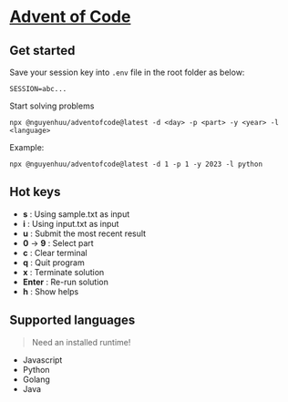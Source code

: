 # [Advent of Code](https://adventofcode.com/)
## Get started
Save your session key into `.env` file in the root folder as below:
```
SESSION=abc...
```
Start solving problems
```
npx @nguyenhuu/adventofcode@latest -d <day> -p <part> -y <year> -l <language>
```
Example:
```
npx @nguyenhuu/adventofcode@latest -d 1 -p 1 -y 2023 -l python
```
## Hot keys
* **s** : Using sample.txt as input
* **i** : Using input.txt as input
* **u** : Submit the most recent result
* **0** ->  **9** : Select part
* **c** : Clear terminal
* **q** : Quit program
* **x** : Terminate solution
* **Enter** : Re-run solution
* **h** : Show helps

## Supported languages
> Need an installed runtime!
* Javascript
* Python
* Golang
* Java
